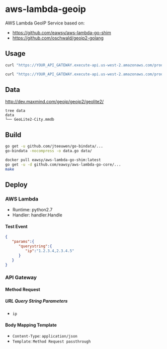 # aws-lambda-geoip

AWS Lambda GeoIP Service based on:

- https://github.com/eawsy/aws-lambda-go-shim
- https://github.com/oschwald/geoip2-golang

## Usage

```bash
curl "https://YOUR_API_GATEWAY.execute-api.us-west-2.amazonaws.com/prod?ip=1.2.3.4"
```

```bash
curl "https://YOUR_API_GATEWAY.execute-api.us-west-2.amazonaws.com/prod?ip=1.2.3.4,1.2.3.5"
```

## Data

http://dev.maxmind.com/geoip/geoip2/geolite2/

```
tree data
data
└── GeoLite2-City.mmdb
```

## Build

```bash
go get -u github.com/jteeuwen/go-bindata/...
go-bindata -nocompress -o data.go data/
```

```bash
docker pull eawsy/aws-lambda-go-shim:latest
go get -u -d github.com/eawsy/aws-lambda-go-core/...
make
```

## Deploy

### AWS Lambda

- Runtime: python2.7
- Handler: handler.Handle

#### Test Event

```json
{
   "params":{
      "querystring":{
         "ip":"1.2.3.4,2.3.4.5"
      }
   }
}
```

### API Gateway

#### Method Request

##### URL Query String Parameters

- `ip`

#### Body Mapping Template

- `Content-Type`: `application/json`
- `Template`: `Method Request passthrough`
